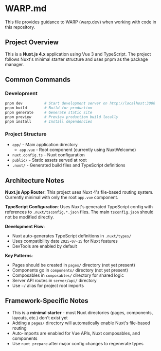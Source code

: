 # WARP.md

This file provides guidance to WARP (warp.dev) when working with code in this repository.

## Project Overview

This is a **Nuxt.js 4.x** application using Vue 3 and TypeScript. The project follows Nuxt's minimal starter structure and uses pnpm as the package manager.

## Common Commands

### Development
```bash
pnpm dev          # Start development server on http://localhost:3000
pnpm build        # Build for production
pnpm generate     # Generate static site
pnpm preview      # Preview production build locally
pnpm install      # Install dependencies
```

### Project Structure
- `app/` - Main application directory
  - `app.vue` - Root component (currently using NuxtWelcome)
- `nuxt.config.ts` - Nuxt configuration
- `public/` - Static assets served at root
- `.nuxt/` - Generated build files and TypeScript definitions

## Architecture Notes

**Nuxt.js App Router**: This project uses Nuxt 4's file-based routing system. Currently minimal with only the root `app.vue` component.

**TypeScript Configuration**: Uses Nuxt's generated TypeScript config with references to `.nuxt/tsconfig.*.json` files. The main `tsconfig.json` should not be modified directly.

**Development Flow**: 
- Nuxt auto-generates TypeScript definitions in `.nuxt/types/`
- Uses compatibility date `2025-07-15` for Nuxt features
- DevTools are enabled by default

**Key Patterns**:
- Pages should be created in `pages/` directory (not yet present)
- Components go in `components/` directory (not yet present) 
- Composables in `composables/` directory for shared logic
- Server API routes in `server/api/` directory
- Use `~/` alias for project root imports

## Framework-Specific Notes

- This is a **minimal starter** - most Nuxt directories (pages, components, layouts, etc.) don't exist yet
- Adding a `pages/` directory will automatically enable Nuxt's file-based routing
- Auto-imports are enabled for Vue APIs, Nuxt composables, and components
- Use `nuxt prepare` after major config changes to regenerate types
